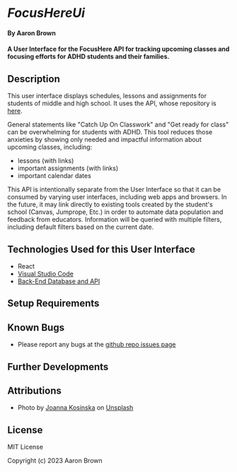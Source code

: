
# _FocusHereUi_

#### By **Aaron Brown**

#### A User Interface for the FocusHere API for tracking upcoming classes and focusing efforts for ADHD students and their families.

## Description
This user interface displays schedules, lessons and assignments for students of middle and high school.  It uses the API, whose repository is [here](https://github.com/aaronvbrown/FocusHereApi.Solution).

General statements like "Catch Up On Classwork" and "Get ready for class" can be overwhelming for students with ADHD.  This tool reduces those anxieties by showing only needed and impactful information about upcoming classes, including:
  * lessons (with links)
  * important assignments (with links)
  * important calendar dates

This API is intentionally separate from the User Interface so that it can be consumed by varying user interfaces, including web apps and browsers.  In the future, it may link directly to existing tools created by the student's school (Canvas, Jumprope, Etc.) in order to automate data population and feedback from educators. Information will be queried with multiple filters, including default filters based on the current date.


## Technologies Used for this User Interface

* React
* [Visual Studio Code](https://code.visualstudio.com/download)
* [Back-End Database and API](https://github.com/aaronvbrown/FocusHereApi.Solution.git) 



## Setup Requirements




## Known Bugs
* Please report any bugs at the [github repo issues page](https://github.com/aaronvbrown/focus-here-ui/issues)

## Further Developments


## Attributions
* Photo by <a href="https://unsplash.com/@joannakosinska?utm_content=creditCopyText&utm_medium=referral&utm_source=unsplash">Joanna Kosinska</a> on <a href="https://unsplash.com/photos/two-gray-pencils-on-yellow-surface-1_CMoFsPfso?utm_content=creditCopyText&utm_medium=referral&utm_source=unsplash">Unsplash</a>


## License
MIT License



Copyright (c) 2023 Aaron Brown
